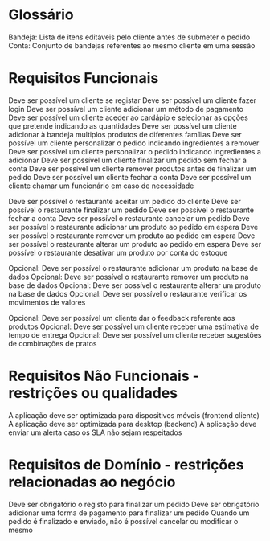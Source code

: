 # Glossário

Bandeja: Lista de itens editáveis pelo cliente antes de submeter o pedido
Conta: Conjunto de bandejas referentes ao mesmo cliente em uma sessão

# Requisitos Funcionais 

Deve ser possível um cliente se registar
Deve ser possível um cliente fazer login
Deve ser possível um cliente adicionar um método de pagamento
Deve ser possível um cliente aceder ao cardápio e selecionar as opções que pretende indicando as quantidades
Deve ser possível um cliente adicionar à bandeja multiplos produtos de diferentes famílias
Deve ser possível um cliente personalizar o pedido indicando ingredientes a remover
Deve ser possível um cliente personalizar o pedido indicando ingredientes a adicionar
Deve ser possível um cliente finalizar um pedido sem fechar a conta
Deve ser possível um cliente remover produtos antes de finalizar um pedido
Deve ser possível um cliente fechar a conta
Deve ser possível um cliente chamar um funcionário em caso de necessidade

Deve ser possível o restaurante aceitar um pedido do cliente
Deve ser possível o restaurante finalizar um pedido
Deve ser possível o restaurante fechar a conta
Deve ser possível o restaurante cancelar um pedido
Deve ser possível o restaurante adicionar um produto ao pedido em espera
Deve ser possível o restaurante remover um produto ao pedido em espera
Deve ser possível o restaurante alterar um produto ao pedido em espera
Deve ser possível o restaurante desativar um produto por conta do estoque

Opcional: Deve ser possível o restaurante adicionar um produto na base de dados
Opcional: Deve ser possível o restaurante remover um produto na base de dados
Opcional: Deve ser possível o restaurante alterar um produto na base de dados
Opcional: Deve ser possível o restaurante verificar os movimentos de valores

Opcional: Deve ser possível um cliente dar o feedback referente aos produtos
Opcional: Deve ser possível um cliente receber uma estimativa de tempo de entrega
Opcional: Deve ser possível um cliente receber sugestões de combinações de pratos

# Requisitos Não Funcionais - restrições ou qualidades 

A aplicação deve ser optimizada para dispositivos móveis (frontend cliente)
A aplicação deve ser optimizada para desktop (backend)
A aplicação deve enviar um alerta caso os SLA não sejam respeitados

# Requisitos de Domínio - restrições relacionadas ao negócio 

Deve ser obrigatório o registo para finalizar um pedido
Deve ser obrigatório adicionar uma forma de pagamento para finalizar um pedido
Quando um pedido é finalizado e enviado, não é possível cancelar ou modificar o mesmo
